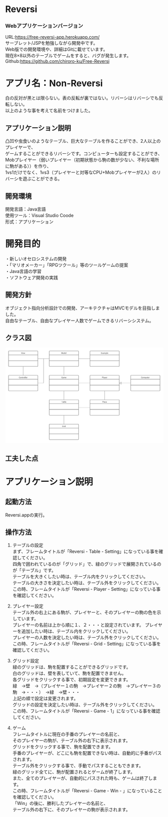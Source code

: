# Reversi

### Webアプリケーションバージョン
URL:https://free-reversi-app.herokuapp.com/  
サーブレット/JSPを勉強しながら開発中です。  
Web版での開発環境や、詳細はGitに載せています。  
現在8×8以外のテーブルでゲームをすると、バグが発生します。
Github:https://github.com/chiroro-ku/Free-Reversi  

# アプリ名：Non-Reversi
白の反対が黒とは限らない。表の反転が裏ではない。リバーシはリバーシでも反転しない。  
以上のような事を考えて名前をつけました。

## アプリケーション説明
凸凹や虫食いのようなテーブル、巨大なテーブルを作ることができ、2人以上のプレイヤーで、  
ゲームすることができるリバーシです。コンピューターも設定することができ、  
Mobプレイヤー（弱いプレイヤー（初期状態から駒の数が少ない、不利な場所に駒がある））を作り、  
1vs1だけでなく、1vs3（プレイヤーと対等なCPU+Mobプレイヤーが2人）のリバーシを遊ぶことができる。

## 開発環境
開発言語：Java言語  
使用ツール：Visual Studio Coode  
形式：アプリケーション

# 開発目的
・新しいオセロシステムの開発  
・「マリオメーカー」「RPGツクール」等のツールゲームの提案    
・Java言語の学習  
・ソフトウェア開発の実践

## 開発方針
オブジェクト指向分析設計での開発、アーキテクチャはMVCモデルを目指しました。  
自由なテーブル、自由なプレイヤー人数でゲームできるリバーシシステム。

## クラス図
![クラス図](images/class.png)

## 工夫した点


# アプリケーション説明

## 起動方法
Reversi.appの実行。

## 操作方法
1. テーブルの設定  
まず、フレームタイトルが「Reversi - Table - Setting」になっている事を確認してください。  
四角で囲われているのが「グリッド」で、緑のグリッドで展開されているのが「テーブル」です。  
テーブルを大きくしたい時は、テーブル内をクリックしてください。  
テーブルの大きさを決定したい時は、テーブル外をクリックしてください。  
この時、フレームタイトルが「Reversi - Player - Setting」になっている事を確認してください。  

2. プレイヤー設定  
テーブル外の右上にある駒が、プレイヤーと、そのプレイヤーの駒の色を示しています。  
プレイヤーの名前は上から順に１、２・・・と設定されています。
プレイヤーを追加したい時は、テーブル内をクリックしてください。  
プレイヤーの人数を決定したい時は、テーブル外をクリックしてください。  
この時、フレームタイトルが「Reversi - Grid - Setting」になっている事を確認してください。  

3. グリッド設定  
緑のグリッドは、駒を配置することができるグリッドです。  
白のグリッドは、壁を表していて、駒を配置できません。  
各グリッドをクリックする事で、初期設定を変更できます。  
緑　→壁　→（プレイヤー１の駒　→プレイヤー２の駒　→プレイヤー３の駒　→・・・）　→緑　→壁・・・  
上記の順で設定は変更されます。  
グリッドの設定を決定したい時は、テーブル外をクリックしてください。  
この時、フレームタイトルが「Reversi - Game - 1」になっている事を確認してください。  

4. ゲーム  
フレームタイトルに現在の手番のプレイヤーの名前と、  
そのプレイヤーの駒が、テーブル外の右下に表示されます。  
グリッドをクリックする事で、駒を配置できます。  
手番のプレイヤーが、どこにも駒を配置できない時は、自動的に手番がパスされます。  
テーブル外をクリックする事で、手動でパスすることもできます。  
緑のグリッド全てに、駒が配置されるとゲームが終了します。  
また、全てのプレイヤーが、自動的にパスされた時も、ゲームは終了します。  
この時、フレームタイトルが「Reversi - Game - Win - 」になっていることを確認してください。  
「Win」の後に、勝利したプレイヤーの名前と、  
テーブル外の右下に、そのプレイヤーの駒が表示されます。  
